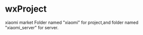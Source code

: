# wxProject
xiaomi market
Folder named "xiaomi" for project,and folder named "xiaomi_server" for server.
